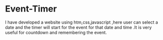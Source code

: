 # Event-Timer
I have developed a website using htm,css,javascript ,here user can select a date and the timer will start for the event for that date and time .It is very useful for countdown and remembering the event.
